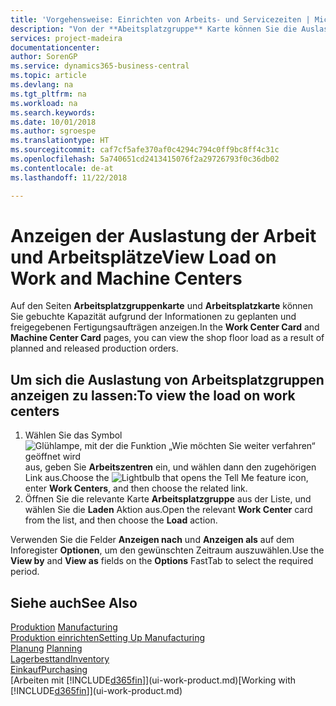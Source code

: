 ```yaml
---
title: 'Vorgehensweise: Einrichten von Arbeits- und Servicezeiten | Microsoft Docs'
description: "Von der **Abeitsplatzgruppe** Karte können Sie die Auslastung der Arbeitsplatzgruppen aufgrund der freigegebenen Fertigungsaufträgen anzeigen."
services: project-madeira
documentationcenter: 
author: SorenGP
ms.service: dynamics365-business-central
ms.topic: article
ms.devlang: na
ms.tgt_pltfrm: na
ms.workload: na
ms.search.keywords: 
ms.date: 10/01/2018
ms.author: sgroespe
ms.translationtype: HT
ms.sourcegitcommit: caf7cf5afe370af0c4294c794c0ff9bc8ff4c31c
ms.openlocfilehash: 5a740651cd2413415076f2a29726793f0c36db02
ms.contentlocale: de-at
ms.lasthandoff: 11/22/2018

---
```

# <a name="view-load-on-work-and-machine-centers"></a><span data-ttu-id="c268f-103">Anzeigen der Auslastung der Arbeit und Arbeitsplätze</span><span class="sxs-lookup"><span data-stu-id="c268f-103">View Load on Work and Machine Centers</span></span>
<span data-ttu-id="c268f-104">Auf den Seiten **Arbeitsplatzgruppenkarte** und **Arbeitsplatzkarte** können Sie gebuchte Kapazität aufgrund der Informationen zu geplanten und freigegebenen Fertigungsaufträgen anzeigen.</span><span class="sxs-lookup"><span data-stu-id="c268f-104">In the **Work Center Card** and **Machine Center Card** pages, you can view the shop floor load as a result of planned and released production orders.</span></span>    

## <a name="to-view-the-load-on-work-centers"></a><span data-ttu-id="c268f-105">Um sich die Auslastung von Arbeitsplatzgruppen anzeigen zu lassen:</span><span class="sxs-lookup"><span data-stu-id="c268f-105">To view the load on work centers</span></span>  
1.  <span data-ttu-id="c268f-106">Wählen Sie das Symbol ![Glühlampe, mit der die Funktion „Wie möchten Sie weiter verfahren“ geöffnet wird](media/ui-search/search_small.png "Wie möchten Sie weiter verfahren?") aus, geben Sie **Arbeitszentren** ein, und wählen dann den zugehörigen Link aus.</span><span class="sxs-lookup"><span data-stu-id="c268f-106">Choose the ![Lightbulb that opens the Tell Me feature](media/ui-search/search_small.png "Tell me what you want to do") icon, enter **Work Centers**, and then choose the related link.</span></span>  
2.  <span data-ttu-id="c268f-107">Öffnen Sie die relevante Karte **Arbeitsplatzgruppe** aus der Liste, und wählen Sie die **Laden** Aktion aus.</span><span class="sxs-lookup"><span data-stu-id="c268f-107">Open the relevant **Work Center** card from the list, and then choose the **Load** action.</span></span>  

<span data-ttu-id="c268f-108">Verwenden Sie die Felder **Anzeigen nach** und **Anzeigen als** auf dem Inforegister **Optionen**, um den gewünschten Zeitraum auszuwählen.</span><span class="sxs-lookup"><span data-stu-id="c268f-108">Use the **View by** and **View as** fields on the **Options** FastTab to select the required period.</span></span>  

## <a name="see-also"></a><span data-ttu-id="c268f-109">Siehe auch</span><span class="sxs-lookup"><span data-stu-id="c268f-109">See Also</span></span>  
<span data-ttu-id="c268f-110">[Produktion](production-manage-manufacturing.md)  </span><span class="sxs-lookup"><span data-stu-id="c268f-110">[Manufacturing](production-manage-manufacturing.md)  </span></span>  
[<span data-ttu-id="c268f-111">Produktion einrichten</span><span class="sxs-lookup"><span data-stu-id="c268f-111">Setting Up Manufacturing</span></span>](production-configure-production-processes.md)  
<span data-ttu-id="c268f-112">[Planung](production-planning.md)    </span><span class="sxs-lookup"><span data-stu-id="c268f-112">[Planning](production-planning.md)    </span></span>  
[<span data-ttu-id="c268f-113">Lagerbesttand</span><span class="sxs-lookup"><span data-stu-id="c268f-113">Inventory</span></span>](inventory-manage-inventory.md)  
[<span data-ttu-id="c268f-114">Einkauf</span><span class="sxs-lookup"><span data-stu-id="c268f-114">Purchasing</span></span>](purchasing-manage-purchasing.md)  
<span data-ttu-id="c268f-115">[Arbeiten mit [!INCLUDE[d365fin](includes/d365fin_md.md)]](ui-work-product.md)</span><span class="sxs-lookup"><span data-stu-id="c268f-115">[Working with [!INCLUDE[d365fin](includes/d365fin_md.md)]](ui-work-product.md)</span></span>

